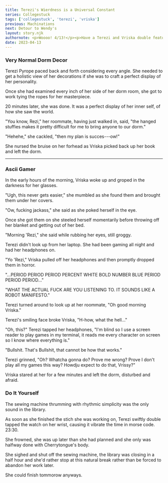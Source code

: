 ```yaml
---
title: Terezi's Wierdness is a Universal Constant
series: Collegestuck
tags: ['collegestuck', 'terezi', 'vriska']
previous: Machinations
next: Detour to Wendy's
layout: story.njk
authornote: <p>Woooo! 4/13!</p><p>Have a Terezi and Vriska double feature.</p><p>Regularly scheduled uploads resume tommorow with John flying to Iowa.</p><p>See ya!</p>
date: 2023-04-13
---
```

### Very Normal Dorm Decor

Terezi Pyrope paced back and forth considering every angle. She needed to get a holistic view of her decorations if she was to craft a perfect display of her personality.

Once she had examined every inch of her side of her dorm room, she got to work tying the ropes for her masterpiece.

20 minutes later, she was done. It was a perfect display of her inner self, of how she saw the world.

"You know, Rezi," her roommate, having just walked in, said, "the hanged stuffies makes it pretty difficult for me to bring anyone to our dorm."

"Hehehe," she cackled, "then my plan is succes---ow!"

She nursed the bruise on her forhead as Vriska picked back up her book and left the dorm.

<hr />

### Ascii Gamer

In the early hours of the morning, Vriska woke up and groped in the darkness for her glasses.

"Ugh, this never gets easier," she mumbled as she found them and brought them under her covers.

"Ow, fucking jackass," she said as she poked herself in the eye.

Once she got them on she steeled herself momentarily before throwing off her blanket and getting out of her bed.

"Morning 'Rezi," she said while rubbing her eyes, still groggy.

Terezi didn't look up from her laptop. She had been gaming all night and had her headphones on.

"Yo 'Rezi," Vriska pulled off her headphones and then promptly dropped them in horror.

"...PERIOD PERIOD PERIOD PERCENT WHITE BOLD NUMBER BLUE PERIOD PERIOD PERIOD..."

"WHAT THE ACTUAL FUCK ARE YOU LISTENING TO. IT SOUNDS LIKE A ROBOT MANIFESTO."

Terezi turned around to look up at her roommate, "Oh good morning Vriska."

Terezi's smiling face broke Vriska, "H-how, what the hell..."

"Oh, this?" Terezi tapped her headphones, "I'm blind so I use a screen reader to play games in my terminal, it reads me every character on screen so I know where everything is."

"Bullshit. That's Bullshit, that cannot be how that works."

Terezi grinned, "Oh? Whatcha gonna do? Prove me wrong? Prove I don't play all my games this way? Howdju expect to do that, Vrissy?"

Vriska stared at her for a few minutes and left the dorm, disturbed and afraid.

### Do It Yourself

The sewing machine thrumming with rhythmic simplicity was the only sound in the library.

As soon as she finished the stich she was working on, Terezi swiftly double tapped the watch on her wrist, causing it vibrate the time in morse code. 23:30.

She frowned, she was up later than she had planned and she only was halfway done with Cherrytongue's body.

She sighed and shut off the sewing machine, the library was closing in a half hour and she'd rather stop at this natural break rather than be forced to abandon her work later.

She could finish tommorow anyways.

